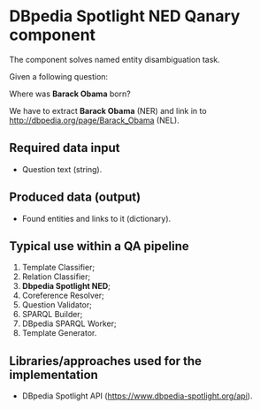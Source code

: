 # DBpedia Spotlight NED Qanary component
The component solves named entity disambiguation task.

Given a following question:

Where was **Barack Obama** born?

We have to extract **Barack Obama** (NER) and link in to http://dbpedia.org/page/Barack_Obama (NEL).

## Required data input

* Question text (string).

## Produced data (output)

* Found entities and links to it (dictionary).

## Typical use within a QA pipeline
1. Template Classifier;
1. Relation Classifier;
1. **Dbpedia Spotlight NED**;
1. Coreference Resolver;
1. Question Validator;
1. SPARQL Builder;
1. DBpedia SPARQL Worker;
1. Template Generator.

## Libraries/approaches used for the implementation

* DBpedia Spotlight API (https://www.dbpedia-spotlight.org/api).
